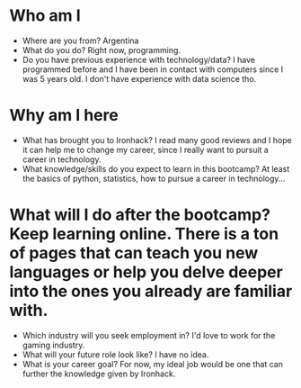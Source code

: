 # Who am I

* Where are you from? Argentina
* What do you do? Right now, programming.
* Do you have previous experience with technology/data? I have programmed before and I have been in contact with computers since I was 5 years old. I don't have experience with data science tho.

# Why am I here

* What has brought you to Ironhack? I read many good reviews and I hope it can help me to change my career, since I really want to pursuit a career in technology.
* What knowledge/skills do you expect to learn in this bootcamp? At least the basics of python, statistics, how to pursue a career in technology...

# What will I do after the bootcamp? Keep learning online. There is a ton of pages that can teach you new languages or help you delve deeper into the ones you already are familiar with.

* Which industry will you seek employment in? I'd love to work for the gaming industry.
* What will your future role look like? I have no idea.
* What is your career goal? For now, my ideal job would be one that can further the knowledge given by Ironhack.